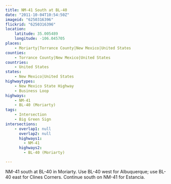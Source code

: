 ```yaml
---
title: NM-41 South at BL-40
date: "2011-10-04T10:54:50Z"
imageid: "6250316396"
flickrid: "6250316396"
location:
    latitude: 35.005489
    longitude: -106.045705
places:
    - Moriarty|Torrance County|New Mexico|United States
counties:
    - Torrance County|New Mexico|United States
countries:
    - United States
states:
    - New Mexico|United States
highwaytypes:
    - New Mexico State Highway
    - Business Loop
highways:
    - NM-41
    - BL-40 (Moriarty)
tags:
    - Intersection
    - Big Green Sign
intersections:
    - overlap1: null
      overlap2: null
      highways1:
        - NM-41
      highways2:
        - BL-40 (Moriarty)

---
```

NM-41 south at BL-40 in Moriarty.  Use BL-40 west for Albuquerque; use BL-40 east for Clines Corners.  Continue south on NM-41 for Estancia.